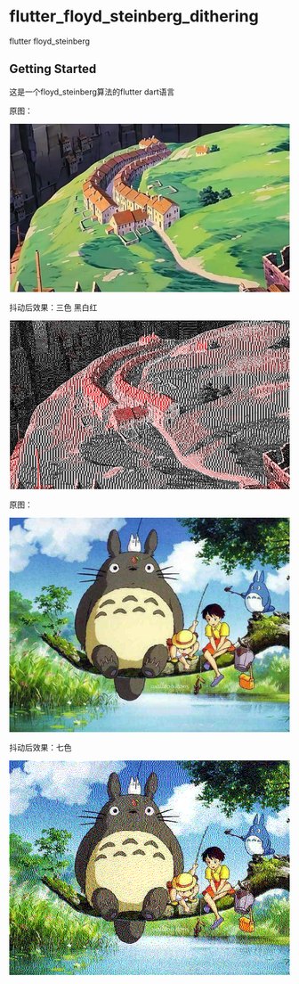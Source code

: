 # flutter_floyd_steinberg_dithering

flutter floyd_steinberg

## Getting Started

这是一个floyd_steinberg算法的flutter dart语言

原图：

![2](assets/images/2.jpeg)

抖动后效果：三色 黑白红



![2_result](assets/images/2_result.jpeg)

原图：

![1](assets/images/1.jpeg)

抖动后效果：七色

![1_result](assets/images/1_result.jpeg)
